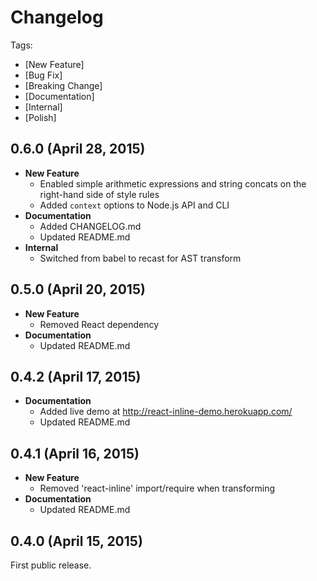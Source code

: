 # Changelog

Tags:

- [New Feature]
- [Bug Fix]
- [Breaking Change]
- [Documentation]
- [Internal]
- [Polish]

## 0.6.0 (April 28, 2015)

- **New Feature**
  - Enabled simple arithmetic expressions and string concats on the right-hand side of style rules
  - Added `context` options to Node.js API and CLI
- **Documentation**
  - Added CHANGELOG.md
  - Updated README.md
- **Internal**
  - Switched from babel to recast for AST transform

## 0.5.0 (April 20, 2015)

- **New Feature**
  - Removed React dependency
- **Documentation**
  - Updated README.md

## 0.4.2 (April 17, 2015)

- **Documentation**
  - Added live demo at http://react-inline-demo.herokuapp.com/
  - Updated README.md

## 0.4.1 (April 16, 2015)

- **New Feature**
  - Removed 'react-inline' import/require when transforming
- **Documentation**
  - Updated README.md

## 0.4.0 (April 15, 2015)

First public release.
